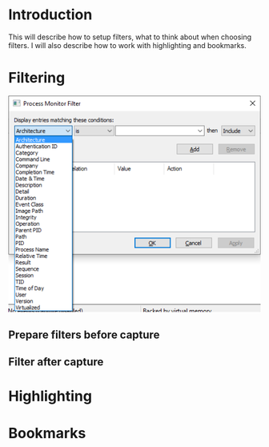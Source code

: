 # Introduction

This will describe how to setup filters, what to think about when choosing filters.
I will also describe how to work with highlighting and bookmarks.

# Filtering

![Choose of field](pics/Filter-Filter-Field.png)

## Prepare filters before capture

## Filter after capture

# Highlighting

# Bookmarks

